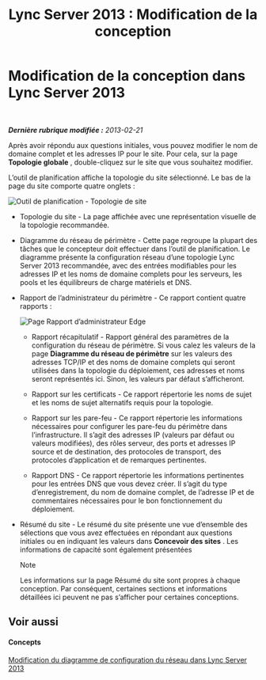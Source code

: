 ﻿---
title: 'Lync Server 2013 : Modification de la conception'
TOCTitle: Modification de la conception
ms:assetid: 08f639ba-0e5f-4ae7-9191-c3d96c25b169
ms:mtpsurl: https://technet.microsoft.com/fr-fr/library/Gg558608(v=OCS.15)
ms:contentKeyID: 53095355
ms.date: 05/20/2016
mtps_version: v=OCS.15
ms.translationtype: HT
---

# Modification de la conception dans Lync Server 2013

 

_**Dernière rubrique modifiée :** 2013-02-21_

Après avoir répondu aux questions initiales, vous pouvez modifier le nom de domaine complet et les adresses IP pour le site. Pour cela, sur la page **Topologie globale** , double-cliquez sur le site que vous souhaitez modifier.

L’outil de planification affiche la topologie du site sélectionné. Le bas de la page du site comporte quatre onglets :

![Outil de planification - Topologie de site](images/Gg558608.e6189c20-360a-42bd-ba90-11bdb5b7551b(OCS.15).jpg "Outil de planification - Topologie de site")

  - Topologie du site - La page affichée avec une représentation visuelle de la topologie recommandée.

  - Diagramme du réseau de périmètre - Cette page regroupe la plupart des tâches que le concepteur doit effectuer dans l’outil de planification. Le diagramme présente la configuration réseau d’une topologie Lync Server 2013 recommandée, avec des entrées modifiables pour les adresses IP et les noms de domaine complets pour les serveurs, les pools et les équilibreurs de charge matériels et DNS.

  - Rapport de l’administrateur du périmètre - Ce rapport contient quatre rapports :
    
    ![Page Rapport d’administrateur Edge](images/Gg558608.0019cc5e-af39-4cb9-82ce-58f6388242ff(OCS.15).jpg "Page Rapport d’administrateur Edge")  
    
      - Rapport récapitulatif - Rapport général des paramètres de la configuration du réseau de périmètre. Si vous calez les valeurs de la page **Diagramme du réseau de périmètre** sur les valeurs des adresses TCP/IP et des noms de domaine complets qui seront utilisées dans la topologie du déploiement, ces adresses et noms seront représentés ici. Sinon, les valeurs par défaut s’afficheront.
    
      - Rapport sur les certificats - Ce rapport répertorie les noms de sujet et les noms de sujet alternatifs requis pour la topologie.
    
      - Rapport sur les pare-feu - Ce rapport répertorie les informations nécessaires pour configurer les pare-feu du périmètre dans l’infrastructure. Il s’agit des adresses IP (valeurs par défaut ou valeurs modifiées), des rôles serveur, des ports et adresses IP source et de destination, des protocoles de transport, des protocoles d’application et de remarques pertinentes.
    
      - Rapport DNS - Ce rapport répertorie les informations pertinentes pour les entrées DNS que vous devez créer. Il s’agit du type d’enregistrement, du nom de domaine complet, de l’adresse IP et de commentaires nécessaires pour le bon fonctionnement du déploiement.

  - Résumé du site - Le résumé du site présente une vue d’ensemble des sélections que vous avez effectuées en répondant aux questions initiales ou en indiquant les valeurs dans **Concevoir des sites** . Les informations de capacité sont également présentées
    
    > [!note]  
    > Les informations sur la page Résumé du site sont propres à chaque conception. Par conséquent, certaines sections et informations détaillées ici peuvent ne pas s’afficher pour certaines conceptions.

## Voir aussi

#### Concepts

[Modification du diagramme de configuration du réseau dans Lync Server 2013](lync-server-2013-editing-the-network-configuration-diagram.md)

